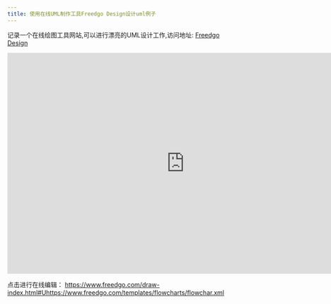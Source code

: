```yaml
---
title: 使用在线UML制作工具Freedgo Design设计uml例子
---
```


记录一个在线绘图工具网站,可以进行漂亮的UML设计工作,访问地址: [Freedgo Design](https://www.freedgo.com "在线制作UML工具_Freedgo Design")

<script async src="https://pagead2.googlesyndication.com/pagead/js/adsbygoogle.js"></script><ins class="adsbygoogle" style="display:block; text-align:center;" data-ad-layout="in-article" data-ad-format="fluid" data-ad-client="ca-pub-9055212255210230" data-ad-slot="7941459222"></ins> <script>(adsbygoogle = window.adsbygoogle || []).push({});</script>


<iframe src="https://www.freedgo.com/draw-index.html?lightbox=1&amp;highlight=0000ff&amp;edit=_blank&amp;layers=1&amp;nav=1&amp;title=UML例子.xml#Uhttps://www.freedgo.com/templates/flowcharts/flowchar.xml" width="800px" height="500px" frameborder="0" scrolling="no"> </iframe>


点击进行在线编辑： https://www.freedgo.com/draw-index.html#Uhttps://www.freedgo.com/templates/flowcharts/flowchar.xml

